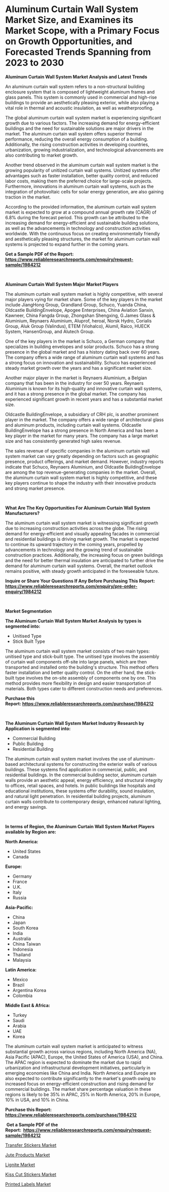 <p><h1>Aluminum Curtain Wall System Market Size, and Examines its Market Scope, with a Primary Focus on Growth Opportunities, and Forecasted Trends Spanning from 2023 to 2030</h1></p><p><strong>Aluminum Curtain Wall System Market Analysis and Latest Trends</strong></p>
<p><p>An aluminum curtain wall system refers to a non-structural building enclosure system that is composed of lightweight aluminum frames and glass panels. This system is commonly used in commercial and high-rise buildings to provide an aesthetically pleasing exterior, while also playing a vital role in thermal and acoustic insulation, as well as weatherproofing.</p><p>The global aluminum curtain wall system market is experiencing significant growth due to various factors. The increasing demand for energy-efficient buildings and the need for sustainable solutions are major drivers in the market. The aluminum curtain wall system offers superior thermal performance, reducing the overall energy consumption of a building. Additionally, the rising construction activities in developing countries, urbanization, growing industrialization, and technological advancements are also contributing to market growth.</p><p>Another trend observed in the aluminum curtain wall system market is the growing popularity of unitized curtain wall systems. Unitized systems offer advantages such as faster installation, better quality control, and reduced labor costs, making them the preferred choice for large-scale projects. Furthermore, innovations in aluminum curtain wall systems, such as the integration of photovoltaic cells for solar energy generation, are also gaining traction in the market.</p><p>According to the provided information, the aluminum curtain wall system market is expected to grow at a compound annual growth rate (CAGR) of 6.8% during the forecast period. This growth can be attributed to the increasing demand for energy-efficient and sustainable building solutions, as well as the advancements in technology and construction activities worldwide. With the continuous focus on creating environmentally friendly and aesthetically pleasing structures, the market for aluminum curtain wall systems is projected to expand further in the coming years.</p></p>
<p><strong>Get a Sample PDF of the Report:&nbsp; <a href="https://www.reliableresearchreports.com/enquiry/request-sample/1984212">https://www.reliableresearchreports.com/enquiry/request-sample/1984212</a></strong></p>
<p>&nbsp;</p>
<p><strong>Aluminum Curtain Wall System Major Market Players</strong></p>
<p><p>The aluminum curtain wall system market is highly competitive, with several major players vying for market share. Some of the key players in the market include JiangHong Group, Grandland Group, Schuco, Yuanda China, Oldcastle BuildingEnvelope, Apogee Enterprises, China Aviation Sanxin, Kawneer, China Fangda Group, Zhongshan Shengxing, G.James Glass & Aluminium, Reynaers Aluminium, Aluprof, heroal, Norsk Hydro, Corialis Group, Aluk Group (Valindus), ETEM (Viohalco), Alumil, Raico, HUECK System, HansenGroup, and Alutech Group.</p><p>One of the key players in the market is Schuco, a German company that specializes in building envelopes and solar products. Schuco has a strong presence in the global market and has a history dating back over 60 years. The company offers a wide range of aluminum curtain wall systems and has a strong focus on innovation and sustainability. Schuco has experienced steady market growth over the years and has a significant market size.</p><p>Another major player in the market is Reynaers Aluminium, a Belgian company that has been in the industry for over 50 years. Reynaers Aluminium is known for its high-quality and innovative curtain wall systems, and it has a strong presence in the global market. The company has experienced significant growth in recent years and has a substantial market size.</p><p>Oldcastle BuildingEnvelope, a subsidiary of CRH plc, is another prominent player in the market. The company offers a wide range of architectural glass and aluminum products, including curtain wall systems. Oldcastle BuildingEnvelope has a strong presence in North America and has been a key player in the market for many years. The company has a large market size and has consistently generated high sales revenue.</p><p>The sales revenue of specific companies in the aluminum curtain wall system market can vary greatly depending on factors such as geographic presence, product offerings, and market demand. However, industry reports indicate that Schuco, Reynaers Aluminium, and Oldcastle BuildingEnvelope are among the top revenue-generating companies in the market. Overall, the aluminum curtain wall system market is highly competitive, and these key players continue to shape the industry with their innovative products and strong market presence.</p></p>
<p>&nbsp;</p>
<p><strong>What Are The Key Opportunities For Aluminum Curtain Wall System Manufacturers?</strong></p>
<p><p>The aluminum curtain wall system market is witnessing significant growth due to increasing construction activities across the globe. The rising demand for energy-efficient and visually appealing facades in commercial and residential buildings is driving market growth. The market is expected to continue its upward trajectory in the coming years, propelled by advancements in technology and the growing trend of sustainable construction practices. Additionally, the increasing focus on green buildings and the need for better thermal insulation are anticipated to further drive the demand for aluminum curtain wall systems. Overall, the market outlook remains positive, with steady growth anticipated in the foreseeable future.</p></p>
<p><strong>Inquire or Share Your Questions If Any Before Purchasing This Report: <a href="https://www.reliableresearchreports.com/enquiry/pre-order-enquiry/1984212">https://www.reliableresearchreports.com/enquiry/pre-order-enquiry/1984212</a></strong></p>
<p>&nbsp;</p>
<p><strong>Market Segmentation</strong></p>
<p><strong>The Aluminum Curtain Wall System Market Analysis by types is segmented into:</strong></p>
<p><ul><li>Unitised Type</li><li>Stick Built Type</li></ul></p>
<p><p>The aluminum curtain wall system market consists of two main types: unitised type and stick-built type. The unitised type involves the assembly of curtain wall components off-site into large panels, which are then transported and installed onto the building's structure. This method offers faster installation and better quality control. On the other hand, the stick-built type involves the on-site assembly of components one by one. This method provides more flexibility in design and easier transportation of materials. Both types cater to different construction needs and preferences.</p></p>
<p><strong>Purchase this Report:&nbsp;<a href="https://www.reliableresearchreports.com/purchase/1984212">https://www.reliableresearchreports.com/purchase/1984212</a></strong></p>
<p>&nbsp;</p>
<p><strong>The Aluminum Curtain Wall System Market Industry Research by Application is segmented into:</strong></p>
<p><ul><li>Commercial Building</li><li>Public Building</li><li>Residential Building</li></ul></p>
<p><p>The aluminum curtain wall system market involves the use of aluminum-based architectural systems for constructing the exterior walls of various buildings. These systems find application in commercial, public, and residential buildings. In the commercial building sector, aluminum curtain walls provide an aesthetic appeal, energy efficiency, and structural integrity to offices, retail spaces, and hotels. In public buildings like hospitals and educational institutions, these systems offer durability, sound insulation, and natural light penetration. In residential building projects, aluminum curtain walls contribute to contemporary design, enhanced natural lighting, and energy savings.</p></p>
<p>&nbsp;</p>
<p><strong>In terms of Region, the Aluminum Curtain Wall System Market Players available by Region are:</strong></p>
<p>
    <p> <strong> North America: </strong>
        <ul>
            <li>United States</li>
            <li>Canada</li>
        </ul>
        </p> 
    <p> <strong> Europe: </strong>
        <ul>
            <li>Germany</li>
            <li>France</li>
            <li>U.K.</li>
            <li>Italy</li>
            <li>Russia</li>
        </ul>
        </p> 
    <p> <strong> Asia-Pacific: </strong>
        <ul>
            <li>China</li>
            <li>Japan</li>
            <li>South Korea</li>
            <li>India</li>
            <li>Australia</li>
            <li>China Taiwan</li>
            <li>Indonesia</li>
            <li>Thailand</li>
            <li>Malaysia</li>
        </ul>
        </p> 
    <p> <strong> Latin America: </strong>
        <ul>
            <li>Mexico</li>
            <li>Brazil</li>
            <li>Argentina Korea</li>
            <li>Colombia</li>
        </ul>
        </p> 
    <p> <strong> Middle East & Africa: </strong>
        <ul>
            <li>Turkey</li>
            <li>Saudi</li>
            <li>Arabia</li>
            <li>UAE</li>
            <li>Korea</li>
        </ul>
    </p>
    </p>
<p><p>The aluminum curtain wall system market is anticipated to witness substantial growth across various regions, including North America (NA), Asia Pacific (APAC), Europe, the United States of America (USA), and China. The APAC region is expected to dominate the market due to rapid urbanization and infrastructural development initiatives, particularly in emerging economies like China and India. North America and Europe are also expected to contribute significantly to the market's growth owing to increased focus on energy-efficient construction and rising demand for commercial buildings. The market share percentage valuation in these regions is likely to be 35% in APAC, 25% in North America, 20% in Europe, 10% in USA, and 10% in China.</p></p>
<p><strong>Purchase this Report: <a href="https://www.reliableresearchreports.com/purchase/1984212">https://www.reliableresearchreports.com/purchase/1984212</a></strong></p>
<p>&nbsp;<strong>Get a Sample PDF of the Report:&nbsp;&nbsp;<a href="https://www.reliableresearchreports.com/enquiry/request-sample/1984212">https://www.reliableresearchreports.com/enquiry/request-sample/1984212</a></strong></p>
<p><strong></strong></p>
<p><p><a href="https://github.com/NorbertYates/Market-Research-Report-List-2/blob/main/transfer-stickers-market.md">Transfer Stickers Market</a></p><p><a href="https://github.com/GroverBarry/Market-Research-Report-List-2/blob/main/jute-products-market.md">Jute Products Market</a></p><p><a href="https://github.com/RichRobinson5/Market-Research-Report-List-2/blob/main/lignite-market.md">Lignite Market</a></p><p><a href="https://github.com/RoccoManning/Market-Research-Report-List-2/blob/main/kiss-cut-stickers-market.md">Kiss Cut Stickers Market</a></p><p><a href="https://github.com/JameTravis/Market-Research-Report-List-2/blob/main/printed-labels-market.md">Printed Labels Market</a></p></p>